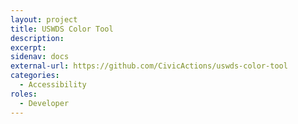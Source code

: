 ```yaml
---
layout: project
title: USWDS Color Tool
description: 
excerpt: 
sidenav: docs
external-url: https://github.com/CivicActions/uswds-color-tool
categories:
  - Accessibility
roles:
  - Developer
---
```


